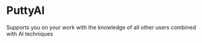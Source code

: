 # PuttyAI
Supports you on your work with the knowledge of all other users combined with AI techniques
